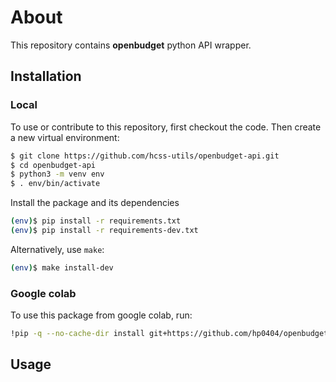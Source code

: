 # About

This repository contains **openbudget** python API wrapper. 


## Installation

### Local
To use or contribute to this repository, first checkout the code. Then create a new virtual environment:

```bash
$ git clone https://github.com/hcss-utils/openbudget-api.git
$ cd openbudget-api
$ python3 -m venv env
$ . env/bin/activate
```

Install the package and its dependencies
```bash
(env)$ pip install -r requirements.txt 
(env)$ pip install -r requirements-dev.txt
```

Alternatively, use `make`:
```bash
(env)$ make install-dev
```


### Google colab
To use this package from google colab, run:
```bash
!pip -q --no-cache-dir install git+https://github.com/hp0404/openbudget-api.git
```

## Usage


